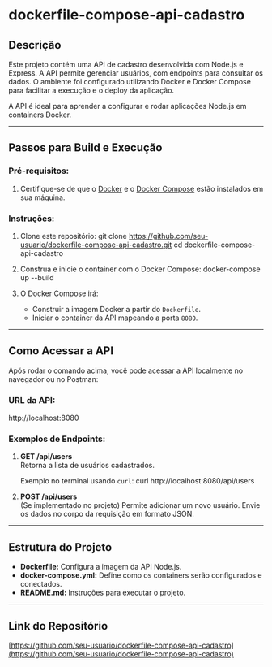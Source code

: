 # dockerfile-compose-api-cadastro

## Descrição
Este projeto contém uma API de cadastro desenvolvida com Node.js e Express. A API permite gerenciar usuários, com endpoints para consultar os dados. O ambiente foi configurado utilizando Docker e Docker Compose para facilitar a execução e o deploy da aplicação. 

A API é ideal para aprender a configurar e rodar aplicações Node.js em containers Docker.

---

## Passos para Build e Execução

### Pré-requisitos:
1. Certifique-se de que o [Docker](https://www.docker.com) e o [Docker Compose](https://docs.docker.com/compose/) estão instalados em sua máquina.

### Instruções:
1. Clone este repositório:
   git clone https://github.com/seu-usuario/dockerfile-compose-api-cadastro.git
   cd dockerfile-compose-api-cadastro

2. Construa e inicie o container com o Docker Compose:
   docker-compose up --build

3. O Docker Compose irá:
   - Construir a imagem Docker a partir do `Dockerfile`.
   - Iniciar o container da API mapeando a porta `8080`.

---

## Como Acessar a API
Após rodar o comando acima, você pode acessar a API localmente no navegador ou no Postman:

### URL da API:
http://localhost:8080


### Exemplos de Endpoints:
1. **GET /api/users**  
   Retorna a lista de usuários cadastrados.

   Exemplo no terminal usando `curl`:
   curl http://localhost:8080/api/users

2. **POST /api/users**  
   (Se implementado no projeto) Permite adicionar um novo usuário. Envie os dados no corpo da requisição em formato JSON.

---

## Estrutura do Projeto
- **Dockerfile:** Configura a imagem da API Node.js.
- **docker-compose.yml:** Define como os containers serão configurados e conectados.
- **README.md:** Instruções para executar o projeto.

---

## Link do Repositório
[https://github.com/seu-usuario/dockerfile-compose-api-cadastro](https://github.com/seu-usuario/dockerfile-compose-api-cadastro)

